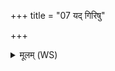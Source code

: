 +++
title = "07 यद् गिरिषु"

+++
<details><summary>मूलम् (WS)</summary>

यद् गिरिषु पर्वतेषु गोष्वश्वेषु यन् मधु ।  
येनाक्षा अभ्यषिच्यन्त तेनाहमस्या मूर्धानमभि षिञ्चामि नार्याः ॥ ७ ॥
</details>